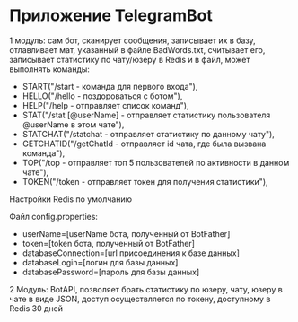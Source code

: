 # Приложение TelegramBot   

1 модуль: сам бот, сканирует сообщения, записывает их в базу, отлавливает мат, указанный в файле BadWords.txt, считывает его, записывает статистику по чату/юзеру в Redis и в файл, может выполнять команды:  
- START("/start - команда для первого входа"),  
- HELLO("/hello - поздороваться с ботом"),  
- HELP("/help - отправляет список команд"),  
- STAT("/stat [@userName] - отправляет статистику пользователя @userName в этом чате"),  
- STATCHAT("/statchat - отправляет статистику по данному чату"),  
- GETCHATID("/getChatId - отправляет id чата, где была вызвана команда"),  
- TOP("/top - отправляет топ 5 пользователей по активности в данном чате"),  
- TOKEN("/token - отправляет токен для получения статистики"),  

Настройки Redis по умолчанию  

Файл config.properties:  
- userName=[userName бота, полученный от BotFather]
- token=[token бота, полученный от BotFather]
- databaseConnection=[url присоединения к базе данных]
- databaseLogin=[логин для базы данных]
- databasePassword=[пароль для базы данных]  


2 Модуль: BotAPI, позволяет брать статистику по юзеру, чату, юзеру в чате в виде JSON, доступ осуществляется по токену, доступному в Redis 30 дней
